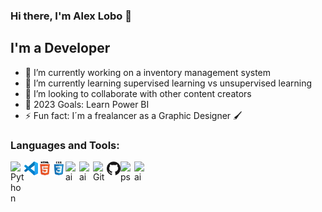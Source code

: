 ### Hi there, I'm Alex Lobo 👋

## I'm a Developer
- 🔭 I’m currently working on a inventory management system
- 🌱 I’m currently learning supervised learning vs unsupervised learning
- 👯 I’m looking to collaborate with other content creators
- 🥅 2023 Goals: Learn Power BI
- ⚡ Fun fact: I´m a frealancer as a Graphic Designer 🖌️

### Languages and Tools:

[<img align="left" alt="Python" width="22px" src="https://github.com/abranhe/programming-languages-logos/blob/master/src/python/python_128x128.png" />]()
[<img align="left" alt="vs code" width="22px" src="https://raw.githubusercontent.com/github/explore/80688e429a7d4ef2fca1e82350fe8e3517d3494d/topics/visual-studio-code/visual-studio-code.png" />]()
[<img align="left" alt="HTML5" width="22px" src="https://raw.githubusercontent.com/github/explore/80688e429a7d4ef2fca1e82350fe8e3517d3494d/topics/html/html.png" />]()
[<img align="left" alt="CSS3" width="22px" src="https://raw.githubusercontent.com/github/explore/80688e429a7d4ef2fca1e82350fe8e3517d3494d/topics/css/css.png" />]()
<!---  [<img align="left" alt="JavaScript" width="26px" src="https://raw.githubusercontent.com/github/explore/80688e429a7d4ef2fca1e82350fe8e3517d3494d/topics/javascript/javascript.png" />]() -->
<!--- [<img align="left" alt="Heroku" width="26px" src="https://github.com/devicons/devicon/blob/master/icons/heroku/heroku-original.svg" />]() -->
<!--[<img align="left" alt="SQL" width="22px" src="https://raw.githubusercontent.com/github/explore/80688e429a7d4ef2fca1e82350fe8e3517d3494d/topics/sql/sql.png" />]()-->
[<img align="left" alt="ai" width="22px" src="https://cdn.jsdelivr.net/npm/simple-icons@v3/icons/mysql.svg" />]()
[<img align="left" alt="ai" width="22px" src="https://cdn.jsdelivr.net/npm/simple-icons@v3/icons/androidstudio.svg" />]()
[<img align="left" alt="Git" width="22px" src="https://cdn.jsdelivr.net/npm/simple-icons@v3/icons/git.svg" />]()
[<img align="left" alt="GitHub" width="22px" src="https://raw.githubusercontent.com/github/explore/78df643247d429f6cc873026c0622819ad797942/topics/github/github.png" />]()
[<img align="left" alt="ps" width="22px" src="https://cdn.jsdelivr.net/npm/simple-icons@v3/icons/adobephotoshop.svg" />]()
[<img align="left" alt="ai" width="22px" src="https://cdn.jsdelivr.net/npm/simple-icons@v3/icons/adobeillustrator.svg" />]()
